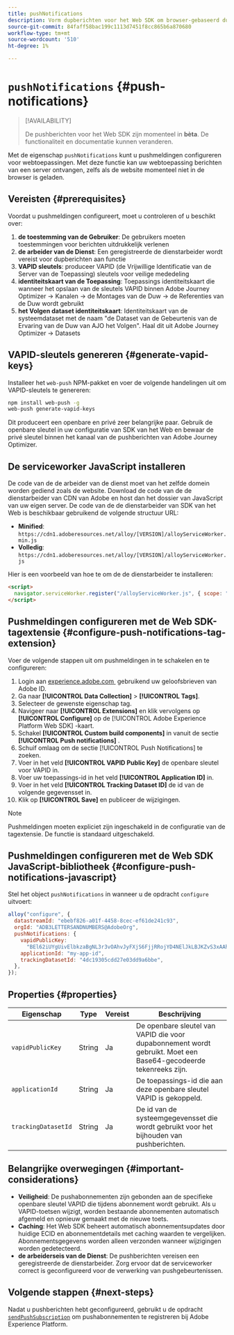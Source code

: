 ```yaml
---
title: pushNotifications
description: Vorm dupberichten voor het Web SDK om browser-gebaseerd dupoverseinen toe te laten.
source-git-commit: 84faff58bac199c1113d7451f8cc865b6a870680
workflow-type: tm+mt
source-wordcount: '510'
ht-degree: 1%

---
```



# `pushNotifications` {#push-notifications}

>[!AVAILABILITY]
>
> De pushberichten voor het Web SDK zijn momenteel in **bèta**. De functionaliteit en documentatie kunnen veranderen.

Met de eigenschap `pushNotifications` kunt u pushmeldingen configureren voor webtoepassingen. Met deze functie kan uw webtoepassing berichten van een server ontvangen, zelfs als de website momenteel niet in de browser is geladen.

## Vereisten {#prerequisites}

Voordat u pushmeldingen configureert, moet u controleren of u beschikt over:

1. **de toestemming van de Gebruiker**: De gebruikers moeten toestemmingen voor berichten uitdrukkelijk verlenen
2. **de arbeider van de Dienst**: Een geregistreerde de dienstarbeider wordt vereist voor dupberichten aan functie
3. **VAPID sleutels**: produceer VAPID (de Vrijwillige Identificatie van de Server van de Toepassing) sleutels voor veilige mededeling
4. **identiteitskaart van de Toepassing**: Toepassings identiteitskaart die wanneer het opslaan van de sleutels VAPID binnen Adobe Journey Optimizer -> Kanalen -> de Montages van de Duw -> de Referenties van de Duw wordt gebruikt
5. **het Volgen dataset identiteitskaart**: Identiteitskaart van de systeemdataset met de naam &quot;de Dataset van de Gebeurtenis van de Ervaring van de Duw van AJO het Volgen&quot;. Haal dit uit Adobe Journey Optimizer -> Datasets

## VAPID-sleutels genereren {#generate-vapid-keys}

Installeer het `web-push` NPM-pakket en voer de volgende handelingen uit om VAPID-sleutels te genereren:

```bash
npm install web-push -g
web-push generate-vapid-keys
```

Dit produceert een openbare en privé zeer belangrijke paar. Gebruik de openbare sleutel in uw configuratie van SDK van het Web en bewaar de privé sleutel binnen het kanaal van de pushberichten van Adobe Journey Optimizer.

## De serviceworker JavaScript installeren

De code van de de arbeider van de dienst moet van het zelfde domein worden gediend zoals de website. Download de code van de de dienstarbeider van CDN van Adobe en host dan het dossier van JavaScript van uw eigen server. De code van de de dienstarbeider van SDK van het Web is beschikbaar gebruikend de volgende structuur URL:

- **Minified**: `https://cdn1.adoberesources.net/alloy/[VERSION]/alloyServiceWorker.min.js`
- **Volledig**: `https://cdn1.adoberesources.net/alloy/[VERSION]/alloyServiceWorker.js`

Hier is een voorbeeld van hoe te om de de dienstarbeider te installeren:

```html
<script>
  navigator.serviceWorker.register("/alloyServiceWorker.js", { scope: "/" });
</script>
```

## Pushmeldingen configureren met de Web SDK-tagextensie {#configure-push-notifications-tag-extension}

Voer de volgende stappen uit om pushmeldingen in te schakelen en te configureren:

1. Login aan [&#x200B; experience.adobe.com &#x200B;](https://experience.adobe.com) gebruikend uw geloofsbrieven van Adobe ID.
1. Ga naar **[!UICONTROL Data Collection]** > **[!UICONTROL Tags]**.
1. Selecteer de gewenste eigenschap tag.
1. Navigeer naar **[!UICONTROL Extensions]** en klik vervolgens op **[!UICONTROL Configure]** op de [!UICONTROL Adobe Experience Platform Web SDK] -kaart.
1. Schakel **[!UICONTROL Custom build components]** in vanuit de sectie **[!UICONTROL Push notifications]** .
1. Schuif omlaag om de sectie [!UICONTROL Push Notifications] te zoeken.
1. Voer in het veld **[!UICONTROL VAPID Public Key]** de openbare sleutel voor VAPID in.
1. Voer uw toepassings-id in het veld **[!UICONTROL Application ID]** in.
1. Voer in het veld **[!UICONTROL Tracking Dataset ID]** de id van de volgende gegevensset in.
1. Klik op **[!UICONTROL Save]** en publiceer de wijzigingen.

>[!NOTE]
>
> Pushmeldingen moeten expliciet zijn ingeschakeld in de configuratie van de tagextensie. De functie is standaard uitgeschakeld.

## Pushmeldingen configureren met de Web SDK JavaScript-bibliotheek {#configure-push-notifications-javascript}

Stel het object `pushNotifications` in wanneer u de opdracht `configure` uitvoert:

```js
alloy("configure", {
  datastreamId: "ebebf826-a01f-4458-8cec-ef61de241c93",
  orgId: "ADB3LETTERSANDNUMBERS@AdobeOrg",
  pushNotifications: {
    vapidPublicKey:
      "BEl62iUYgUivElbkzaBgNL3r3vOAhvJyFXjS6FjjRRojYD4NElJkLBJKZvS3xAAh4_gE3WnMaZNu_KGP4jAQlJz",
    applicationId: "my-app-id",
    trackingDatasetId: "4dc19305cdd27e03dd9a6bbe",
  },
});
```

## Properties {#properties}

| Eigenschap | Type | Vereist | Beschrijving |
|---------|----|---------|-----------|
| `vapidPublicKey` | String | Ja | De openbare sleutel van VAPID die voor dupabonnement wordt gebruikt. Moet een Base64-gecodeerde tekenreeks zijn. |
| `applicationId` | String | Ja | De toepassings-id die aan deze openbare sleutel VAPID is gekoppeld. |
| `trackingDatasetId` | String | Ja | De id van de systeemgegevensset die wordt gebruikt voor het bijhouden van pushberichten. |

## Belangrijke overwegingen {#important-considerations}

- **Veiligheid**: De pushabonnementen zijn gebonden aan de specifieke openbare sleutel VAPID die tijdens abonnement wordt gebruikt. Als u VAPID-toetsen wijzigt, worden bestaande abonnementen automatisch afgemeld en opnieuw gemaakt met de nieuwe toets.
- **Caching**: Het Web SDK beheert automatisch abonnementsupdates door huidige ECID en abonnementdetails met caching waarden te vergelijken. Abonnementsgegevens worden alleen verzonden wanneer wijzigingen worden gedetecteerd.
- **de arbeiderseis van de Dienst**: De pushberichten vereisen een geregistreerde de dienstarbeider. Zorg ervoor dat de serviceworker correct is geconfigureerd voor de verwerking van pushgebeurtenissen.

## Volgende stappen {#next-steps}

Nadat u pushberichten hebt geconfigureerd, gebruikt u de opdracht [`sendPushSubscription`](../sendpushsubscription.md) om pushabonnementen te registreren bij Adobe Experience Platform.
